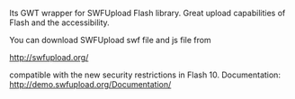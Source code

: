 Its GWT wrapper for SWFUpload Flash library. Great upload capabilities of Flash and the accessibility.

You can download SWFUpload swf file and js file from

http://swfupload.org/

compatible with the new security restrictions in Flash 10. Documentation: http://demo.swfupload.org/Documentation/
